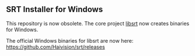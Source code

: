 ## SRT Installer for Windows

This repository is now obsolete.
The core project [libsrt](https://github.com/Haivision/srt/) now creates binaries for Windows.

The official Windows binaries for libsrt are now here: https://github.com/Haivision/srt/releases
